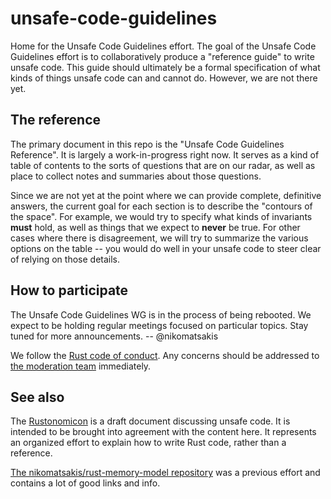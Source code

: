# unsafe-code-guidelines

Home for the Unsafe Code Guidelines effort. The goal of the Unsafe
Code Guidelines effort is to collaboratively produce a "reference
guide" to write unsafe code. This guide should ultimately be a formal
specification of what kinds of things unsafe code can and cannot do.
However, we are not there yet.

## The reference

The primary document in this repo is the "Unsafe Code Guidelines
Reference".  It is largely a work-in-progress right now. It serves as
a kind of table of contents to the sorts of questions that are on our
radar, as well as place to collect notes and summaries about those
questions.

Since we are not yet at the point where we can provide complete,
definitive answers, the current goal for each section is to describe
the "contours of the space". For example, we would try to specify what
kinds of invariants **must** hold, as well as things that we expect to
**never** be true. For other cases where there is disagreement, we
will try to summarize the various options on the table -- you would do
well in your unsafe code to steer clear of relying on those details.

## How to participate

The Unsafe Code Guidelines WG is in the process of being rebooted.  We
expect to be holding regular meetings focused on particular topics.
Stay tuned for more announcements. -- @nikomatsakis

We follow the [Rust code of conduct](https://www.rust-lang.org/en-US/conduct.html). 
Any concerns should be addressed to [the moderation team](https://www.rust-lang.org/team.html#Moderation-team) immediately.

## See also

The [Rustonomicon](https://doc.rust-lang.org/nightly/nomicon/) is a
draft document discussing unsafe code. It is intended to be brought
into agreement with the content here. It represents an organized
effort to explain how to write Rust code, rather than a reference.

[The nikomatsakis/rust-memory-model
repository](https://github.com/nikomatsakis/rust-memory-model) was a
previous effort and contains a lot of good links and info.
